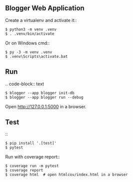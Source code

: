 ## Blogger Web Application

Create a virtualenv and activate it::

    $ python3 -m venv .venv
    $ . .venv/bin/activate

Or on Windows cmd::

    $ py -3 -m venv .venv
    $ .venv\Scripts\activate.bat

## Run

.. code-block:: text

    $ blogger --app blogger init-db
    $ blogger --app blogger run --debug

Open http://127.0.0.1:5000 in a browser.

## Test

::

    $ pip install '.[test]'
    $ pytest

Run with coverage report::

    $ coverage run -m pytest
    $ coverage report
    $ coverage html  # open htmlcov/index.html in a browser
